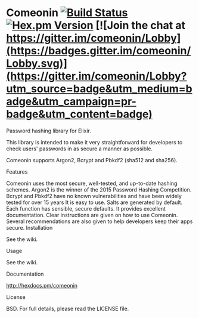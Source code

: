 # Comeonin [![Build Status](https://travis-ci.org/riverrun/comeonin.svg?branch=master)](https://travis-ci.org/riverrun/comeonin) [![Hex.pm Version](http://img.shields.io/hexpm/v/comeonin.svg)](https://hex.pm/packages/comeonin) [![Join the chat at https://gitter.im/comeonin/Lobby](https://badges.gitter.im/comeonin/Lobby.svg)](https://gitter.im/comeonin/Lobby?utm_source=badge&utm_medium=badge&utm_campaign=pr-badge&utm_content=badge)

Password hashing library for Elixir.

This library is intended to make it very straightforward for developers to check users' passwords in as secure a manner as possible.

Comeonin supports Argon2, Bcrypt and Pbkdf2 (sha512 and sha256).

Features

Comeonin uses the most secure, well-tested, and up-to-date hashing schemes.
Argon2 is the winner of the 2015 Password Hashing Competition.
Bcrypt and Pbkdf2 have no known vulnerabilities and have been widely tested for over 15 years
It is easy to use.
Salts are generated by default.
Each function has sensible, secure defaults.
It provides excellent documentation.
Clear instructions are given on how to use Comeonin.
Several recommendations are also given to help developers keep their apps secure.
Installation

See the wiki.

Usage

See the wiki.

Documentation

http://hexdocs.pm/comeonin

License

BSD. For full details, please read the LICENSE file.
